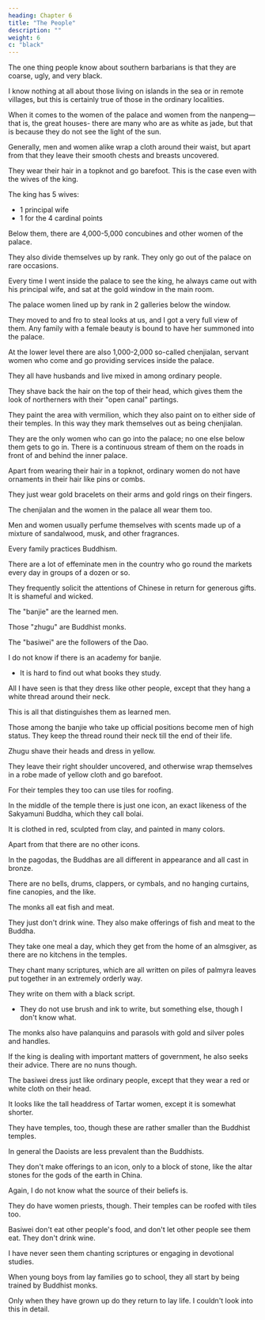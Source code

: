 ```yaml
---
heading: Chapter 6
title: "The People"
description: ""
weight: 6
c: "black"
---
```




The one thing people know about southern barbarians is that they are coarse, ugly, and very black. 

I know nothing at all about those living on islands in the sea or in remote villages, but this is certainly true of those in the ordinary localities.

When it comes to the women of the palace and women from the nanpeng—that is, the great houses- there are many who are as white as jade, but that is because they do not see the light of the sun.

Generally, men and women alike wrap a cloth around their waist, but apart from that they leave their smooth chests and breasts uncovered.

They wear their hair in a topknot and go barefoot. This is the case even with the wives of the king.

The king has 5 wives:
- 1 principal wife
- 1 for the 4 cardinal points

Below them, there are 4,000-5,000 concubines and other women of the palace.

They also divide themselves up by rank. They only go out of the palace on rare occasions.

Every time I went inside the palace to see the king, he always came out with his principal wife, and sat at the gold window in the main room.

The palace women lined up by rank in 2 galleries below the window. 

They moved to and fro to steal looks at us, and I got a very full view of them. Any family with a female beauty is bound to have her summoned into the palace.


At the lower level there are also 1,000-2,000 so-called chenjialan, servant women who come and go providing services inside the palace.

They all have husbands and live mixed in among ordinary people.

They shave back the hair on the top of their head, which gives them the look of northerners with their "open canal" partings. 

They paint the area with vermilion, which they also paint on to either side of their temples. In this way they mark themselves out as being chenjialan.

They are the only women who can go into the palace; no one else below them gets to go in. There is a continuous stream of them on the roads in front of and behind the inner palace.

Apart from wearing their hair in a topknot, ordinary women do not have ornaments in their hair like pins or combs. 

They just wear gold bracelets on their arms and gold rings on their fingers. 

The chenjialan and the women in the palace all wear them too. 

Men and women usually perfume themselves with scents made up of a mixture of sandalwood, musk, and other fragrances.

Every family practices Buddhism.

There are a lot of effeminate men in the country who go round the markets every day in groups of a dozen or so.

They frequently solicit the attentions of Chinese in return for generous gifts. It is shameful and wicked.



The "banjie" are the learned men.

Those "zhugu" are Buddhist monks. 

The "basiwei" are the followers of the Dao.

I do not know if there is an academy for banjie.
- It is hard to find out what books they study.

All I have seen is that they dress like other people, except that they hang a white thread around their neck. 

This is all that distinguishes them as learned men. 

Those among the banjie who take up official positions become men of high status. They keep the thread round their neck till the end of their life.

Zhugu shave their heads and dress in yellow.

They leave their right shoulder uncovered, and otherwise wrap themselves in a robe made of yellow cloth and go barefoot. 

For their temples they too can use tiles for roofing. 

In the middle of the temple there is just one icon, an exact likeness of the Sakyamuni Buddha, which they call bolai.

It is clothed in red, sculpted from clay, and painted in many colors. 

Apart from that there are no other icons. 

In the pagodas, the Buddhas are all different in appearance and all cast in bronze.

There are no bells, drums, clappers, or cymbals, and no hanging curtains, fine canopies, and the like.

The monks all eat fish and meat. 

They just don't drink wine. They also make offerings of fish and meat to the Buddha.

They take one meal a day, which they get from the home of an almsgiver, as there are no kitchens in the temples.

They chant many scriptures, which are all written on piles of palmyra leaves put together in an extremely orderly way.

They write on them with a black script.
- They do not use brush and ink to write, but something else, though I don't know what.

The monks also have palanquins and parasols with gold and silver poles and handles. 

If the king is dealing with important matters of government, he also seeks their advice. There are no nuns though.

The basiwei dress just like ordinary people, except that they wear a red or white cloth on their head.

It looks like the tall headdress of Tartar women, except it is somewhat shorter.

They have temples, too, though these are rather smaller than the Buddhist temples. 

In general the Daoists are less prevalent than the Buddhists.

They don't make offerings to an icon, only to a block of stone, like the altar stones for the gods of the earth in China.

Again, I do not know what the source of their beliefs is.

They do have women priests, though. Their temples can be roofed with tiles too. 

Basiwei don't eat other people's food, and don't let other people see them eat. They don't drink wine.

I have never seen them chanting scriptures or engaging in devotional studies.

When young boys from lay families go to school, they all start by being trained by Buddhist monks. 

Only when they have grown up do they return to lay life. I couldn't look into this in detail.
